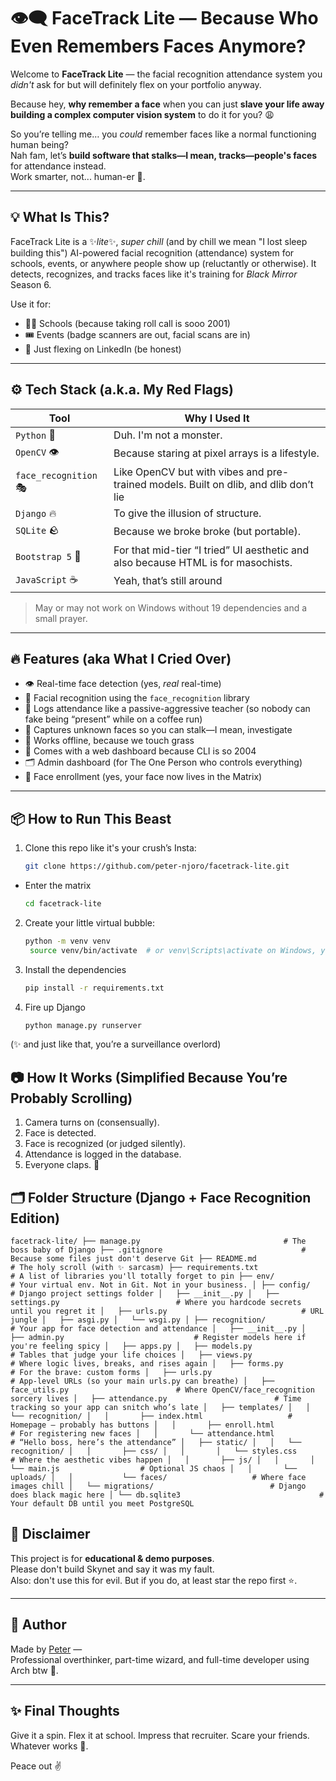 # 👁️‍🗨️ FaceTrack Lite — Because Who Even Remembers Faces Anymore?

Welcome to **FaceTrack Lite** — the facial recognition attendance system you *didn't* ask for but will definitely flex on your portfolio anyway.

Because hey, **why remember a face** when you can just **slave your life away building a complex computer vision system** to do it for you? 😩

So you’re telling me… you *could* remember faces like a normal functioning human being?  
Nah fam, let’s **build software that stalks—I mean, tracks—people's faces** for attendance instead.  
Work smarter, not... human-er 🤖.

---

## 💡 What Is This?

FaceTrack Lite is a ✨*lite*✨, *super chill* (and by chill we mean "I lost sleep building this") AI-powered facial recognition (attendance) system for schools, events, or anywhere people show up (reluctantly or otherwise). It detects, recognizes, and tracks faces like it's training for *Black Mirror* Season 6.

Use it for:
- 👨‍🏫 Schools (because taking roll call is sooo 2001)
- 🎟️ Events (badge scanners are out, facial scans are in)
- 🧍 Just flexing on LinkedIn (be honest)

---

## ⚙️ Tech Stack (a.k.a. My Red Flags)

| Tool         | Why I Used It                          |
|--------------|----------------------------------------|
| `Python`  🐍     | Duh. I'm not a monster.                |
| `OpenCV`    👁️   | Because staring at pixel arrays is a lifestyle. |
| `face_recognition` 🎭 | Like OpenCV but with vibes and pre-trained models. Built on dlib, and dlib don’t lie |
| `Django`    🔥   | To give the illusion of structure.     |
| `SQLite`     🪨  | Because we broke broke (but portable). |
| `Bootstrap 5` 💅 | For that mid-tier “I tried” UI aesthetic and also because HTML is for masochists. |
| `JavaScript` ☕ | Yeah, that’s still around |


> May or may not work on Windows without 19 dependencies and a small prayer.

---

## 🔥 Features (aka What I Cried Over)

- 👁️ Real-time face detection (yes, *real* real-time)
- 🧠 Facial recognition using the `face_recognition` library  
- 🧾 Logs attendance like a passive-aggressive teacher (so nobody can fake being “present” while on a coffee run)  
- 📸 Captures unknown faces so you can stalk—I mean, investigate  
- 🧊 Works offline, because we touch grass  
- 🎨 Comes with a web dashboard because CLI is so 2004
- 🗂️ Admin dashboard (for The One Person who controls everything)
- 📸 Face enrollment (yes, your face now lives in the Matrix)

---

## 📦 How to Run This Beast

1. Clone this repo like it's your crush’s Insta:
   ```bash
   git clone https://github.com/peter-njoro/facetrack-lite.git
  - Enter the matrix
    ```bash   
    cd facetrack-lite
2. Create your little virtual bubble:
   ```bash
   python -m venv venv
    source venv/bin/activate  # or venv\Scripts\activate on Windows, you rebel
3. Install the dependencies
   ```bash
   pip install -r requirements.txt
4. Fire up Django
   ```bash
   python manage.py runserver
(✨ and just like that, you’re a surveillance overlord)

## 📷 How It Works (Simplified Because You’re Probably Scrolling)
1. Camera turns on (consensually).
2. Face is detected.
3. Face is recognized (or judged silently).
4. Attendance is logged in the database.
5. Everyone claps. 🎉

## 🗂️ Folder Structure (Django + Face Recognition Edition)
  `facetrack-lite/
  ├── manage.py                                # The boss baby of Django
  ├── .gitignore                               # Because some files just don't deserve Git
  ├── README.md                                # The holy scroll (with ✨ sarcasm)
  ├── requirements.txt                         # A list of libraries you'll totally forget to pin
  ├── env/                                     # Your virtual env. Not in Git. Not in your business.
  │
  ├── config/                                  # Django project settings folder
  │   ├── __init__.py
  │   ├── settings.py                          # Where you hardcode secrets until you regret it
  │   ├── urls.py                              # URL jungle
  │   ├── asgi.py
  │   └── wsgi.py
  │
  ├── recognition/                             # Your app for face detection and attendance
  │   ├── __init__.py
  │   ├── admin.py                             # Register models here if you're feeling spicy
  │   ├── apps.py
  │   ├── models.py                            # Tables that judge your life choices
  │   ├── views.py                             # Where logic lives, breaks, and rises again
  │   ├── forms.py                             # For the brave: custom forms
  │   ├── urls.py                              # App-level URLs (so your main urls.py can breathe)
  │   ├── face_utils.py                        # Where OpenCV/face_recognition sorcery lives
  │   ├── attendance.py                        # Time tracking so your app can snitch who’s late
  │   ├── templates/
  │   │   └── recognition/
  │   │       ├── index.html                   # Homepage — probably has buttons
  │   │       ├── enroll.html                  # For registering new faces
  │   │       └── attendance.html              # “Hello boss, here’s the attendance”
  │   ├── static/
  │   │   └── recognition/
  │   │       ├── css/
  │   │       │   └── styles.css               # Where the aesthetic vibes happen
  │   │       ├── js/
  │   │       │   └── main.js                  # Optional JS chaos
  │   │       └── uploads/
  │   │           └── faces/                   # Where face images chill
  │   └── migrations/                          # Django does black magic here
  │
  └── db.sqlite3                               # Your default DB until you meet PostgreSQL`


## 🚨 Disclaimer

This project is for **educational & demo purposes**.  
Please don't build Skynet and say it was my fault.  
Also: don't use this for evil. But if you do, at least star the repo first ⭐.

---

## 🫡 Author

Made by [Peter](https://github.com/peter-njoro) —  
Professional overthinker, part-time wizard, and full-time developer using Arch btw 🗿.

---

## ✨ Final Thoughts


Give it a spin. Flex it at school. Impress that recruiter. Scare your friends.  
Whatever works 🤷.

Peace out ✌️
